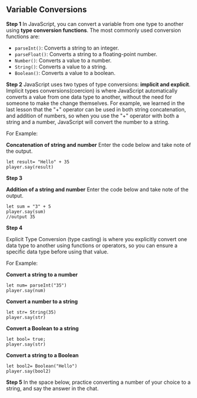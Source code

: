 ## Variable Conversions
 
 **Step 1** 
In JavaScript, you can convert a variable from one type to another using **type conversion functions**. The most commonly used conversion functions are: 
- `parseInt()`: Converts a string to an integer.
-   `parseFloat()`: Converts a string to a floating-point number.
-   `Number()`: Converts a value to a number.
-   `String()`: Converts a value to a string.
-   `Boolean()`: Converts a value to a boolean.

**Step 2**
JavaScript uses two types of type conversions: **implicit and explicit**. 
Implicit types conversions(coercion) is where JavaScript automatically converts a value from one data type to another, without the need for someone to make the change themselves. For example, we learned in the last lesson that the "+" operator can be used in both string concatenation, and addition of numbers, so when you use the "+" operator with both a string and a number, JavaScript will convert the number to a string. 

For Example:

**Concatenation of string and number**
Enter the code below and take note of the output. 

    let result= "Hello" + 35
    player.say(result)
  
 **Step 3**   
 
   **Addition of a string and number**
   Enter the code below and take note of the output. 
    
    let sum = "3" + 5
    player.say(sum)
    //output 35

**Step 4**

Explicit Type Conversion (type casting) is where you explicitly convert one data type to another using functions or operators, so you can ensure a specific data type before using that value.

For Example:

**Convert a string to a number**

    
    let num= parseInt("35")
    player.say(num)

**Convert a number to a string**

    let str= String(35)
    player.say(str)

**Convert a Boolean to a string**

    let bool= true;
    player.say(str)

**Convert a string to a Boolean**

    let bool2= Boolean("Hello")
    player.say(bool2)

**Step 5**
In the space below, practice converting a number of your choice to a string, and say the answer in the chat.